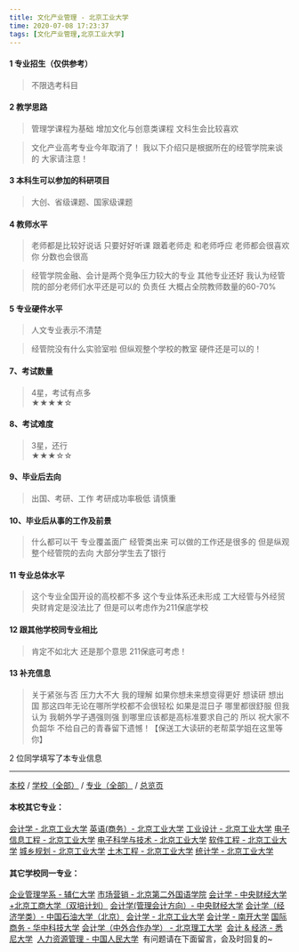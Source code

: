 ```yaml
---
title: 文化产业管理 - 北京工业大学
time: 2020-07-08 17:23:37
tags: [文化产业管理,北京工业大学]
---
```

#### 1 专业招生（仅供参考）  
> 不限选考科目 



#### 2 教学思路  
> 管理学课程为基础 增加文化与创意类课程 文科生会比较喜欢

> 文化产业高考专业今年取消了！ 我以下介绍只是根据所在的经管学院来谈的 大家请注意！


#### 3 本科生可以参加的科研项目  
>  大创、省级课题、国家级课题



#### 4 教师水平
> 老师都是比较好说话 只要好好听课 跟着老师走 和老师呼应 老师都会很喜欢你 分数也会很高

> 经管学院金融、会计是两个竞争压力较大的专业 其他专业还好 我认为经管院的部分老师们水平还是可以的 负责任 大概占全院教师数量的60-70%


#### 5 专业硬件水平
> 人文专业表示不清楚

> 经管院没有什么实验室啦 但纵观整个学校的教室 硬件还是可以的！

#### 7、考试数量  
> 4星，考试有点多   
★★★★☆



#### 8、考试难度  
> 3星，还行   
★★★☆☆



#### 9、毕业后去向  
> 出国、考研、工作
> 考研成功率极低 请慎重


#### 10、毕业后从事的工作及前景  
> 什么都可以干 专业覆盖面广
> 经管类出来 可以做的工作还是很多的 但是纵观整个经管院的去向 大部分学生去了银行



#### 11 专业总体水平 
> 这个专业全国开设的高校都不多 这个专业体系还未形成
> 工大经管与外经贸 央财肯定是没法比了 但是可以考虑作为211保底学校



####  12 跟其他学校同专业相比 
> 肯定不如北大
> 还是那个意思 211保底可考虑！

#### 13 补充信息
> 关于紧张与否 压力大不大 我的理解 如果你想未来想变得更好 想读研 想出国 那这四年无论在哪所学校都不会很轻松 如果是混日子 哪里都很舒服 但我认为 我朝外学子遇强则强 到哪里应该都是高标准要求自己的 所以 祝大家不负韶华 不给自己的青春留下遗憾！【保送工大读研的老帮菜学姐在这里等你】

2 位同学填写了本专业信息
***
[本校](https://univgo.github.io/2020/07/08/北京工业大学) / [学校（全部）](https://univgo.github.io/2020/07/09/学校汇总页) / [专业（全部）](https://univgo.github.io/2020/07/09/专业汇总页) / [总览页](https://univgo.github.io/2020/07/09/总览) 
#### 本校其它专业：
[会计学 - 北京工业大学](https://univgo.github.io/2020/07/08/会计%20-%20北京工业大学)
[英语(商务）- 北京工业大学](https://univgo.github.io/2020/07/08/英语（商务）-%20北京工业大学)
[工业设计 - 北京工业大学](https://univgo.github.io/2020/07/08/工业设计%20-%20北京工业大学)
[电子信息工程 - 北京工业大学](https://univgo.github.io/2020/07/08/电子信息工程%20-%20北京工业大学)
[电子科学与技术 - 北京工业大学](https://univgo.github.io/2020/07/08/电子科学与技术%20-%20北京工业大学)
[软件工程 - 北京工业大学](https://univgo.github.io/2020/07/08/软件工程%20-%20北京工业大学)
[城乡规划 - 北京工业大学](https://univgo.github.io/2020/07/08/城乡规划%20-%20北京工业大学)
[土木工程 - 北京工业大学](https://univgo.github.io/2020/07/08/土木工程%20-%20北京工业大学)
[统计学 - 北京工业大学](https://univgo.github.io/2020/07/08/统计%20-%20北京工业大学) 

#### 其它学校同一专业：
[企业管理学系 - 辅仁大学](https://univgo.github.io/2020/07/08/企业管理学系%20-%20辅仁大学)
[市场营销 - 北京第二外国语学院](https://univgo.github.io/2020/07/08/市场营销%20-%20北京第二外国语学院)
[会计学 - 中央财经大学+北京工商大学（双培计划）](https://univgo.github.io/2020/07/08/会计学%20-%20中央财经大学+北京工商大学（双培计划）)
[会计学(管理会计方向）- 中央财经大学](https://univgo.github.io/2020/07/08/会计学(管理会计方向)%20-%20中央财经大学)
[会计学（经济学类）- 中国石油大学（北京）](https://univgo.github.io/2020/07/08/会计学（经济学类）-%20%20中国石油大学（北京）)
[会计学 - 北京工业大学](https://univgo.github.io/2020/07/08/会计%20-%20北京工业大学)
[会计学 - 南开大学](https://univgo.github.io/2020/07/08/会计学%20-%20南开大学)
[国际商务 - 华中科技大学](https://univgo.github.io/2020/07/08/国际商务%20-%20华中科技大学)
[会计学（中外合作办学） - 北京理工大学](https://univgo.github.io/2020/07/08/会计学中外合作办学%20-%20北京理工大学) 
[会计 & 经济 - 悉尼大学](https://univgo.github.io/2020/07/08/会计%20&%20经济%20-%20悉尼大学) 
[人力资源管理 - 中国人民大学](https://univgo.github.io/2020/07/08/人力资源管理%20-%20中国人民大学) 
有问题请在下面留言，会及时回复的~